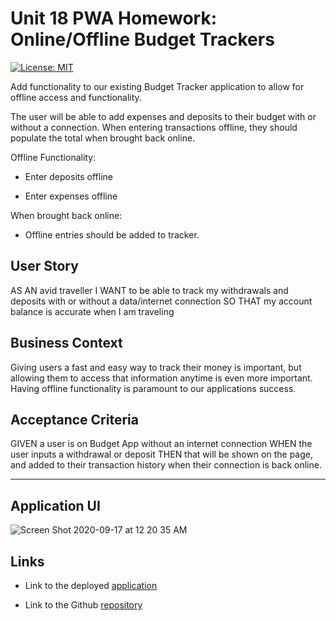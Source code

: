 # Unit 18 PWA Homework: Online/Offline Budget Trackers 

[![License: MIT](https://img.shields.io/badge/License-MIT-yellow.svg)](https://opensource.org/licenses/MIT)

Add functionality to our existing Budget Tracker application to allow for offline access and functionality.

The user will be able to add expenses and deposits to their budget with or without a connection. When entering transactions offline, they should populate the total when brought back online.

Offline Functionality:

  * Enter deposits offline

  * Enter expenses offline

When brought back online:

  * Offline entries should be added to tracker.

## User Story
AS AN avid traveller
I WANT to be able to track my withdrawals and deposits with or without a data/internet connection
SO THAT my account balance is accurate when I am traveling

## Business Context

Giving users a fast and easy way to track their money is important, but allowing them to access that information anytime is even more important. Having offline functionality is paramount to our applications success.


## Acceptance Criteria
GIVEN a user is on Budget App without an internet connection
WHEN the user inputs a withdrawal or deposit
THEN that will be shown on the page, and added to their transaction history when their connection is back online.

- - -

## Application UI
![Screen Shot 2020-09-17 at 12 20 35 AM](https://user-images.githubusercontent.com/60904436/93423592-ec755600-f87b-11ea-9cbc-a5c5d8b3c816.png)

## Links

  * Link to the deployed [application](https://cryptic-garden-80169.herokuapp.com/)

  * Link to the Github [repository](https://github.com/dbreznay/Budget-Tracker)